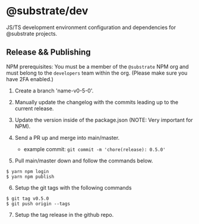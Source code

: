 # @substrate/dev

JS/TS development environment configuration and dependencies for @substrate projects.

## Release && Publishing

NPM prerequisites: You must be a member of the `@substrate` NPM org and must belong to the `developers` team within the org. (Please make sure you have 2FA enabled.)

1. Create a branch 'name-v0-5-0'.

2. Manually update the changelog with the commits leading up to the current release.

3. Update the version inside of the package.json (NOTE: Very important for NPM).

4. Send a PR up and merge into main/master. 

    * example commit: `git commit -m 'chore(release): 0.5.0'`

5. Pull main/master down and follow the commands below.

```
$ yarn npm login
$ yarn npm publish
```

6. Setup the git tags with the following commands

```
$ git tag v0.5.0
$ git push origin --tags
```

7. Setup the tag release in the github repo. 
